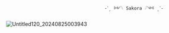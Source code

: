                                          -ˋˏ ༻𓆩 Sakora 𓆪༺ ˎˊ-
![Untitled120_20240825003943](https://github.com/user-attachments/assets/d35867a0-0a43-4122-ade3-5aafc832cf5a)
